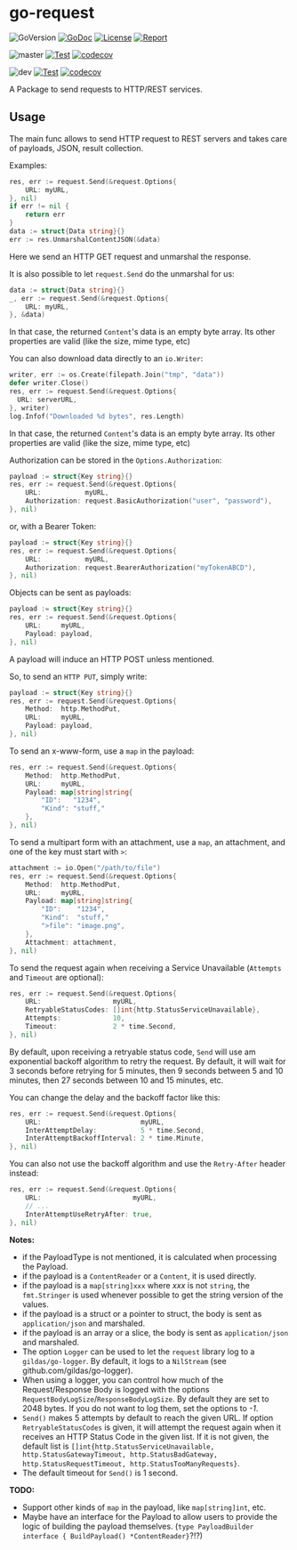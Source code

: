 # go-request

![GoVersion](https://img.shields.io/github/go-mod/go-version/gildas/go-request)
[![GoDoc](https://img.shields.io/badge/go.dev-reference-007d9c?logo=go&logoColor=white&style=flat-square)](https://pkg.go.dev/github.com/gildas/go-request)
[![License](https://img.shields.io/github/license/gildas/go-request)](https://github.com/gildas/go-request/blob/master/LICENSE)
[![Report](https://goreportcard.com/badge/github.com/gildas/go-request)](https://goreportcard.com/report/github.com/gildas/go-request)  

![master](https://img.shields.io/badge/branch-master-informational)
[![Test](https://github.com/gildas/go-request/actions/workflows/test.yml/badge.svg?branch=master)](https://github.com/gildas/go-request/actions/workflows/test.yml)
[![codecov](https://codecov.io/gh/gildas/go-request/branch/master/graph/badge.svg?token=gFCzS9b7Mu)](https://codecov.io/gh/gildas/go-request/branch/master)

![dev](https://img.shields.io/badge/branch-dev-informational)
[![Test](https://github.com/gildas/go-request/actions/workflows/test.yml/badge.svg?branch=dev)](https://github.com/gildas/go-request/actions/workflows/test.yml)
[![codecov](https://codecov.io/gh/gildas/go-request/branch/dev/graph/badge.svg?token=gFCzS9b7Mu)](https://codecov.io/gh/gildas/go-request/branch/dev)

A Package to send requests to HTTP/REST services.

## Usage

The main func allows to send HTTP request to REST servers and takes care of payloads, JSON, result collection.

Examples:

```go
res, err := request.Send(&request.Options{
    URL: myURL,
}, nil)
if err != nil {
    return err
}
data := struct{Data string}{}
err := res.UnmarshalContentJSON(&data)
```

Here we send an HTTP GET request and unmarshal the response.

It is also possible to let `request.Send` do the unmarshal for us:

```go
data := struct{Data string}{}
_, err := request.Send(&request.Options{
    URL: myURL,
}, &data)
```

In that case, the returned `Content`'s data is an empty byte array. Its other properties are valid (like the size, mime type, etc)

You can also download data directly to an `io.Writer`:

```go
writer, err := os.Create(filepath.Join("tmp", "data"))
defer writer.Close()
res, err := request.Send(&request.Options{
  URL: serverURL,
}, writer)
log.Infof("Downloaded %d bytes", res.Length)
```

In that case, the returned `Content`'s data is an empty byte array. Its other properties are valid (like the size, mime type, etc)

Authorization can be stored in the `Options.Authorization`:

```go
payload := struct{Key string}{}
res, err := request.Send(&request.Options{
    URL:           myURL,
    Authorization: request.BasicAuthorization("user", "password"),
}, nil)
```

or, with a Bearer Token:  

```go
payload := struct{Key string}{}
res, err := request.Send(&request.Options{
    URL:           myURL,
    Authorization: request.BearerAuthorization("myTokenABCD"),
}, nil)
```

Objects can be sent as payloads:

```go
payload := struct{Key string}{}
res, err := request.Send(&request.Options{
    URL:     myURL,
    Payload: payload,
}, nil)
```

A payload will induce an HTTP POST unless mentioned.

So, to send an `HTTP PUT`, simply write:

```go
payload := struct{Key string}{}
res, err := request.Send(&request.Options{
    Method:  http.MethodPut,
    URL:     myURL,
    Payload: payload,
}, nil)
```

To send an x-www-form, use a `map` in the payload:  

```go
res, err := request.Send(&request.Options{
    Method:  http.MethodPut,
    URL:     myURL,
    Payload: map[string]string{
        "ID":   "1234",
        "Kind": "stuff,"
    },
}, nil)
```

To send a multipart form with an attachment, use a `map`, an attachment, and one of the key must start with `>`:  

```go
attachment := io.Open("/path/to/file")
res, err := request.Send(&request.Options{
    Method:  http.MethodPut,
    URL:     myURL,
    Payload: map[string]string{
        "ID":    "1234",
        "Kind":  "stuff,"
        ">file": "image.png",
    },
    Attachment: attachment,
}, nil)
```

To send the request again when receiving a Service Unavailable (`Attempts` and `Timeout` are optional):  

```go
res, err := request.Send(&request.Options{
    URL:                  myURL,
    RetryableStatusCodes: []int{http.StatusServiceUnavailable},
    Attempts:             10,
    Timeout:              2 * time.Second,
}, nil)
```

By default, upon receiving a retryable status code, `Send` will use am exponential backoff algorithm to retry the request. By default, it will wait for 3 seconds before retrying for 5 minutes, then 9 seconds between 5 and 10 minutes, then 27 seconds between 10 and 15 minutes, etc.

You can change the delay and the backoff factor like this:

```go
res, err := request.Send(&request.Options{
    URL:                         myURL,
    InterAttemptDelay:           5 * time.Second,
    InterAttemptBackoffInterval: 2 * time.Minute,
}, nil)
```

You can also not use the backoff algorithm and use the `Retry-After` header instead:

```go
res, err := request.Send(&request.Options{
    URL:                       myURL,
    // ...
    InterAttemptUseRetryAfter: true,
}, nil)
```

**Notes:**  

- if the PayloadType is not mentioned, it is calculated when processing the Payload.
- if the payload is a `ContentReader` or a `Content`, it is used directly.
- if the payload is a `map[string]xxx` where *xxx* is not `string`, the `fmt.Stringer` is used whenever possible to get the string version of the values.
- if the payload is a struct or a pointer to struct, the body is sent as `application/json` and marshaled.
- if the payload is an array or a slice, the body is sent as `application/json` and marshaled.
- The option `Logger` can be used to let the `request` library log to a `gildas/go-logger`. By default, it logs to a `NilStream` (see github.com/gildas/go-logger).
- When using a logger, you can control how much of the Request/Response Body is logged with the options `RequestBodyLogSize`/`ResponseBodyLogSize`. By default they are set to 2048 bytes. If you do not want to log them, set the options to *-1*.
- `Send()` makes 5 attempts by default to reach the given URL. If option `RetryableStatusCodes` is given, it will attempt the request again when it receives an HTTP Status Code in the given list. If it is not given, the default list is `[]int{http.StatusServiceUnavailable, http.StatusGatewayTimeout, http.StatusBadGateway, http.StatusRequestTimeout, http.StatusTooManyRequests}`.
- The default timeout for `Send()` is 1 second.

**TODO:**  

- Support other kinds of `map` in the payload, like `map[string]int`, etc.
- Maybe have an interface for the Payload to allow users to provide the logic of building the payload themselves. (`type PayloadBuilder interface { BuildPayload() *ContentReader}`?!?)
